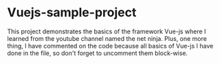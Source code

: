 # Vuejs-sample-project
This project demonstrates the basics of the framework Vue-js where I learned from the youtube channel named the net ninja.
Plus, one more thing, I have commented on the code because all basics of Vue-js I have done in the file, so don't forget to uncomment them block-wise.
